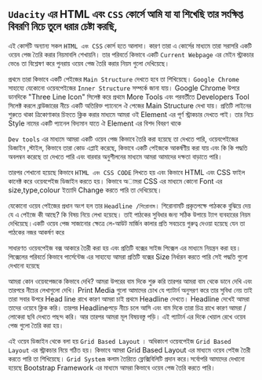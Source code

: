 ## `Udacity` এর  HTML এবং  `CSS` কোর্সে  আমি যা যা শিখেছি তার সংক্ষিপ্ত বিবরণি নিচে তুলে ধরার চেষ্টা করছি,

এই কোর্সটি অন্যান্য সকল `HTML এবং CSS` কোর্স হতে আলাদা।  কারণ তারা এ কোর্সের মাধ্যমে তারা সরাসরি একটি ওয়েব পেজ তৈরি করার নিয়মাবলি শেখায়নি।  তার পরিবর্তে কিভাবে একটি `Current Webpage` এর মেইন স্ট্রাকচার ভেঙে তা বিশ্লেষণ করে পুনরায় ওয়েব পেজ তৈরি করার নিয়ম গুলো দেখিয়েছে।

 প্রথমে তারা কিভাবে একটি পেইজের `Main Structure` দেখতে হবে তা শিখিয়েছে। `Google Chrome` সাহায্যে যেকোনো ওয়েবপেইজের `Inner Structure` সম্পর্কে জানা যায়। Google Chrome  উপরে ডানদিকে "Three Line Icon" সিলেক্ট করে প্রথমে More Tools এবং পরবর্তীতে Developers Tool সিলেক্ট করলে ব্রাউজারের নীচে একটি অতিরিক্ত প্যানেলে ঐ পেজের  Main Structure দেখা যায়। প্রতিটি লাইনের শুরুতে থাকা ত্রিকোণাকার চিহ্নতে ক্লিক করার মাধ্যমে আমরা ওই Element এর পূর্ণ স্ট্রাকচার দেখতে পাই। তার নিচে Style নামের একটি প্যানেল বিদ্যমান  যাতে  ঐ  Element এর বিশদ বিবরণ  থাকে

 `Dev tools`  এর মাধ্যমে আমরা একটি ওয়েব পেজ কিভাবে তৈরি করা হয়েছে তা দেখতে পারি, ওয়েবপেইজের ডিজাইন ,স্টাইল, কিভাবে তারা কোড এপ্লাই করেছে, কিভাবে একটি পেইজকে আকর্ষণীয় করা যায় এবং কি কি পদ্ধতি অবলম্বন করেছে তা দেখতে পারি এবং বারবার অনুশীলনের মাধ্যমে আমরা আমাদের দক্ষতা বাড়াতে পারি। 

 তারপর শেখানো হয়েছে কিভাবে `HTML এবং CSS CODE` লিখতে হয় এবং কিভাবে HTML এবং CSS ফাইল কানেক্ট করে ওয়েবপেইজ ডিজাইন করতে হয়। কিভাবে অামরা  CSS এর মাধ্যমে কোনো Font এর size,type,colour ইত্যাদি Change করতে পারি তা দেখিয়েছে।

 যেকোনো ওয়েব পেইজের প্রধান অংশ হল তার `Headline /শিরোনাম`। শিরোনামটি প্রকৃতপক্ষে পাঠককে বুঝিয়ে দেয় যে এ পেইজে কী আছে? কি বিষয় নিয়ে লেখা হয়েছে। তাই পাঠকের সুবিধার জন্য সঠিক উপায়ে  ট্যাগ ব্যবহারের নিয়ম দেখিয়েছে।একটি ওয়েব পেজ সাজানোর ক্ষেত্রে লে-আউট মার্জিন কালার প্রতি সবচেয়ে গুরুত্ব দেওয়া হয়েছে যেন তা পাঠকের নজর আকর্ষণ করে

সাধারণত ওয়েবপেইজ বক্স আকারে তৈরী করা হয় এবং প্রতিটি বক্সের সাইজ পিক্সেল  এর মাধ্যমে নিয়ন্ত্রন করা হয়। পিক্সেলের পরিবর্তে কিভাবে পার্সেন্টেজ এর সাহায্যে আমরা প্রতিটি বক্সের Size নির্ধারন করতে পারি সেই পদ্ধতি  গুলো দেখানো হয়েছে

 আমরা কোন ওয়েবপেজকে কিভাবে দেখি?
আমরা উপরের বাম দিকে শুরু করি তারপর আমরা বাম থেকে ডানে দেখি এবং তারপরে নীচের লেখাগুলো দেখি। Print Media গুলো আমাদের চোখ যে প্যাটার্ন অনুসরণ করে তার সুবিধা নেয় 
তাই তারা সবার উপরে Head line রাখে কারণ আমরা চাই  প্রথমে Headline দেখতে। Headline দেখেই  আমরা তাদের ওয়েবে ক্লিক করি। তারপর Headlineপড়ে  নীচে চলে আসি এবং বাম দিকে তারা চিত্র রাখে কারণ আমরা /লোকেরা ছবি দেখতে পছন্দ করি। আর তারপর আমরা মূল বিষয়বস্তু পড়ি। এই প্যাটার্ন এর দিকে খেয়াল রেখে ওয়েব পেজ গুলো তৈরি করা হয়।

 এই ওয়েব ডিজাইন থেকে বলা হয় `Grid Based Layout` । অধিকাংশ  ওয়েবপেইজ `Grid Based Layout` এর স্ট্রাকচার নিয়ে গঠিত হয়। কিভাবে আমরা Grid Based Layout এর মাধ্যমে ওয়েব পেইজ তৈরী করতে পারি তা শিখিয়েছে। `Grid System` কলাম তৈরিতে ফ্লেক্সিবিলিটি প্রদান করে।সর্বোপরি আমাদের দেখানো হয়েছে Bootstrap  Framework এর মাধ্যমে আমরা কিভাবে ওয়েব পেজ তৈরি করতে পারি।
